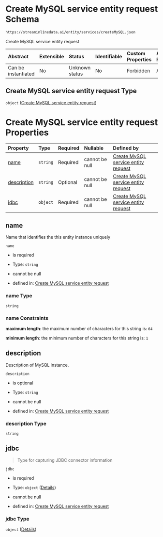 # Create MySQL service entity request Schema

```txt
https://streaminlinedata.ai/entity/services/createMySQL.json
```

Create MySQL service entity request

| Abstract            | Extensible | Status         | Identifiable | Custom Properties | Additional Properties | Access Restrictions | Defined In                                                                             |
| :------------------ | :--------- | :------------- | :----------- | :---------------- | :-------------------- | :------------------ | :------------------------------------------------------------------------------------- |
| Can be instantiated | No         | Unknown status | No           | Forbidden         | Allowed               | none                | [createMySQL.json](../out/schema/api/services/createMySQL.json "open original schema") |

## Create MySQL service entity request Type

`object` ([Create MySQL service entity request](createmysql.md))

# Create MySQL service entity request Properties

| Property                    | Type     | Required | Nullable       | Defined by                                                                                                                                                          |
| :-------------------------- | :------- | :------- | :------------- | :------------------------------------------------------------------------------------------------------------------------------------------------------------------ |
| [name](#name)               | `string` | Required | cannot be null | [Create MySQL service entity request](createmysql-properties-name.md "https://streaminlinedata.ai/entity/services/createMySQL.json#/properties/name")               |
| [description](#description) | `string` | Optional | cannot be null | [Create MySQL service entity request](createmysql-properties-description.md "https://streaminlinedata.ai/entity/services/createMySQL.json#/properties/description") |
| [jdbc](#jdbc)               | `object` | Required | cannot be null | [Create MySQL service entity request](jdbcconnection-definitions-jdbcinfo.md "https://streaminlinedata.ai/entity/services/createMySQL.json#/properties/jdbc")       |

## name

Name that identifies the this entity instance uniquely

`name`

*   is required

*   Type: `string`

*   cannot be null

*   defined in: [Create MySQL service entity request](createmysql-properties-name.md "https://streaminlinedata.ai/entity/services/createMySQL.json#/properties/name")

### name Type

`string`

### name Constraints

**maximum length**: the maximum number of characters for this string is: `64`

**minimum length**: the minimum number of characters for this string is: `1`

## description

Description of MySQL instance.

`description`

*   is optional

*   Type: `string`

*   cannot be null

*   defined in: [Create MySQL service entity request](createmysql-properties-description.md "https://streaminlinedata.ai/entity/services/createMySQL.json#/properties/description")

### description Type

`string`

## jdbc



> Type for capturing JDBC connector information

`jdbc`

*   is required

*   Type: `object` ([Details](jdbcconnection-definitions-jdbcinfo.md))

*   cannot be null

*   defined in: [Create MySQL service entity request](jdbcconnection-definitions-jdbcinfo.md "https://streaminlinedata.ai/entity/services/createMySQL.json#/properties/jdbc")

### jdbc Type

`object` ([Details](jdbcconnection-definitions-jdbcinfo.md))

